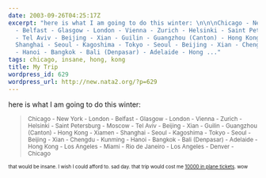 ```yaml
---
date: 2003-09-26T04:25:17Z
excerpt: "here is what I am going to do this winter: \n\n\nChicago - New York - London
  - Belfast - Glasgow - London - Vienna - Zurich - Helsinki - Saint Petersburg - Moscow
  - Tel Aviv - Beijing - Xian - Guilin - Guangzhou (Canton) - Hong Kong - Xiamen -
  Shanghai - Seoul - Kagoshima - Tokyo - Seoul - Beijing - Xian - Chengdu - Kunming
  - Hanoi - Bangkok - Bali (Denpasar) - Adelaide - Hong ..."
tags: chicago, insane, hong, kong
title: My Trip
wordpress_id: 629
wordpress_url: http://new.nata2.org/?p=629
---
```


here is what I am going to do this winter: 

<blockquote><small>
Chicago - New York - London - Belfast - Glasgow - London - Vienna - Zurich - Helsinki - Saint Petersburg - Moscow - Tel Aviv - Beijing - Xian - Guilin - Guangzhou (Canton) - Hong Kong - Xiamen - Shanghai - Seoul - Kagoshima - Tokyo - Seoul - Beijing - Xian - Chengdu - Kunming - Hanoi - Bangkok - Bali (Denpasar) - Adelaide - Hong Kong - Los Angeles - Miami - Rio de Janeiro - Los Angeles - Denver - Chicago 
<small>
</blockquote>

that would be insane. I wish I could afford to. sad day. that trip would cost me <a href="http://www.bootsnall.com/">10000 in plane tickets</a>. wow
